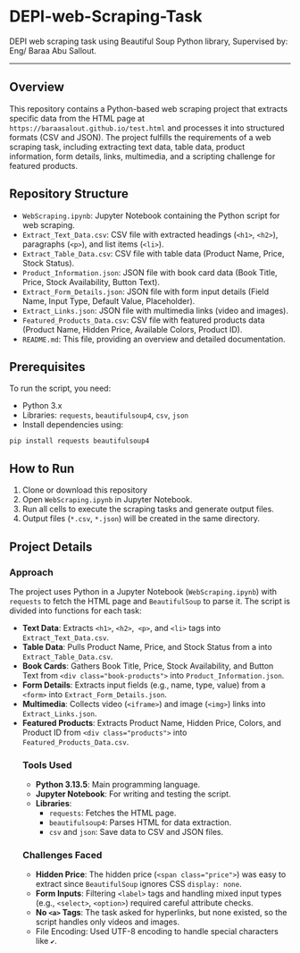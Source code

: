 # DEPI-web-Scraping-Task
DEPI web scraping task using Beautiful Soup Python library, Supervised by: Eng/ Baraa Abu Sallout.

---

## Overview

This repository contains a Python-based web scraping project that extracts specific data from the HTML page at `https://baraasalout.github.io/test.html` and processes it into structured formats (CSV and JSON). The project fulfills the requirements of a web scraping task, including extracting text data, table data, product information, form details, links, multimedia, and a scripting challenge for featured products.



## Repository Structure
- `WebScraping.ipynb`: Jupyter Notebook containing the Python script for web scraping.
- `Extract_Text_Data.csv`: CSV file with extracted headings (`<h1>`, `<h2>`), paragraphs (`<p>`), and list items (`<li>`).
- `Extract_Table_Data.csv`: CSV file with table data (Product Name, Price, Stock Status).
- `Product_Information.json`: JSON file with book card data (Book Title, Price, Stock Availability, Button Text).
- `Extract_Form_Details.json`: JSON file with form input details (Field Name, Input Type, Default Value, Placeholder).
- `Extract_Links.json`: JSON file with multimedia links (video and images).
- `Featured_Products_Data.csv`: CSV file with featured products data (Product Name, Hidden Price, Available Colors, Product ID).
- `README.md`: This file, providing an overview and detailed documentation.

## Prerequisites
To run the script, you need:
- Python 3.x
- Libraries: `requests`, `beautifulsoup4`, `csv`, `json`
- Install dependencies using:
```
pip install requests beautifulsoup4
```

## How to Run
1. Clone or download this repository
2. Open `WebScraping.ipynb` in Jupyter Notebook.
3. Run all cells to execute the scraping tasks and generate output files.
4. Output files (`*.csv`, `*.json`) will be created in the same directory.

## Project Details
### Approach
The project uses Python in a Jupyter Notebook (`WebScraping.ipynb`) with `requests` to fetch the HTML page and `BeautifulSoup` to parse it. The script is divided into functions for each task:
- __Text Data__: Extracts `<h1>`, `<h2>`,` <p>`, and `<li>` tags into `Extract_Text_Data.csv`.
- __Table Data__: Pulls Product Name, Price, and Stock Status from a <table> into `Extract_Table_Data.csv`.
- __Book Cards__: Gathers Book Title, Price, Stock Availability, and Button Text from `<div class="book-products">` into `Product_Information.json`.
- __Form Details__: Extracts input fields (e.g., name, type, value) from a `<form>` into `Extract_Form_Details.json`.
- __Multimedia__: Collects video (`<iframe>`) and image (`<img>`) links into `Extract_Links.json`.
- __Featured Products__: Extracts Product Name, Hidden Price, Colors, and Product ID from `<div class="products">` into `Featured_Products_Data.csv`.

### Tools Used
- __Python 3.13.5__: Main programming language.
- __Jupyter Notebook__: For writing and testing the script.
- __Libraries__:
  - `requests`: Fetches the HTML page.
  - `beautifulsoup4`: Parses HTML for data extraction.
  - `csv` and `json`: Save data to CSV and JSON files.

### Challenges Faced
- __Hidden Price__: The hidden price (`<span class="price">`) was easy to extract since `BeautifulSoup` ignores CSS `display: none`.
- __Form Inputs__: Filtering `<label>` tags and handling mixed input types (e.g., `<select>`, `<option>`) required careful attribute checks.
- __No `<a>` Tags__: The task asked for hyperlinks, but none existed, so the script handles only videos and images.
- File Encoding: Used UTF-8 encoding to handle special characters like `✔`.

